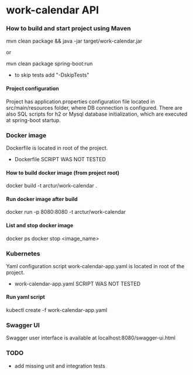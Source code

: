 # work-calendar API

### How to build and start project using Maven
mvn clean package && java -jar target/work-calendar.jar

or

mvn clean package spring-boot:run
 * to skip tests add "-DskipTests"

#### Project configuration
Project has application.properties configuration file located in src/main/resources folder, where DB connection is configured. 
There are also SQL scripts for h2 or Mysql database initialization, which are executed at spring-boot startup. 

### Docker image
Dockerfile is located in root of the project.
 * Dockerfile SCRIPT WAS NOT TESTED
 
#### How to build docker image (from project root)
docker build -t arctur/work-calendar .

#### Run docker image after build
docker run -p 8080:8080 -t arctur/work-calendar

#### List and stop docker image
docker ps
docker stop <image_name>

### Kubernetes
Yaml configuration script work-calendar-app.yaml is located in root of the project.
 * work-calendar-app.yaml SCRIPT WAS NOT TESTED

#### Run yaml script
kubectl create -f work-calendar-app.yaml

### Swagger UI
Swagger user interface is available at localhost:8080/swagger-ui.html

### TODO
* add missing unit and integration tests

